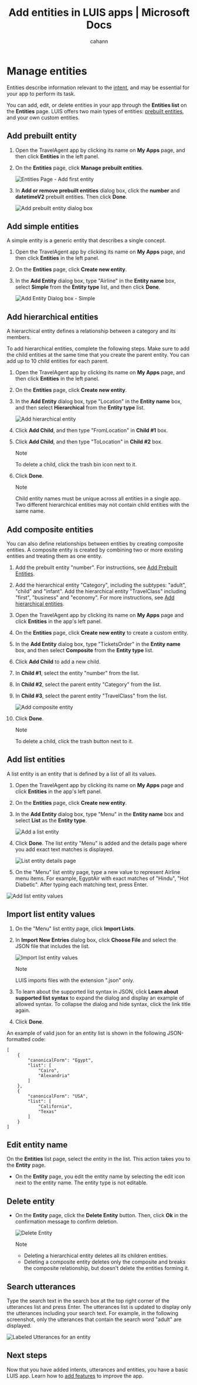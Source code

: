 ﻿---
title: Add entities in LUIS apps | Microsoft Docs
description: Add entities (key data in your application's domain) in Language Understanding (LUIS) apps.
services: cognitive-services
author: cahann
manager: hsalama

ms.service: cognitive-services
ms.technology: luis
ms.topic: article
ms.date: 12/01/2017
ms.author: cahann
---

# Manage entities
Entities describe information relevant to the [intent](luis-concept-intent.md), and may be essential for your app to perform its task. 

You can add, edit, or delete entities in your app through the **Entities list** on the **Entities** page. LUIS offers two main types of entities: [prebuilt entities](luis-reference-prebuilt-entities.md), and your own custom entities.

## Add prebuilt entity

1. Open the TravelAgent app by clicking its name on **My Apps** page, and then click **Entities** in the left panel. 
2. On the **Entities** page, click **Manage prebuilt entities**.

    ![Entities Page - Add first entity](./media/add-entities/manage-prebuilt-entities-button.png)

3. In **Add or remove prebuilt entities** dialog box, click the **number** and **datetimeV2** prebuilt entities. Then click **Done**.

    ![Add prebuilt entity dialog box](./media/add-entities/list-of-prebuilt-entities.png)


## Add simple entities
A simple entity is a generic entity that describes a single concept. 

1. Open the TravelAgent app by clicking its name on **My Apps** page, and then click **Entities** in the left panel. 
2. On the **Entities** page, click **Create new entity**.
3. In the **Add Entity** dialog box, type "Airline" in the **Entity name** box,  select **Simple** from the **Entity type** list, and then click **Done**.

    ![Add Entity Dialog box - Simple](./media/add-entities/create-simple-airline-entity.png)


## Add hierarchical entities
A hierarchical entity defines a relationship between a category and its members.

To add hierarchical entities, complete the following steps. Make sure to add the child entities at the same time that you create the parent entity. You can add up to 10 child entities for each parent.

1. Open the TravelAgent app by clicking its name on **My Apps** page, and then click **Entities** in the left panel. 
2. On the **Entities** page, click **Create new entity**.
3. In the **Add Entity** dialog box, type "Location" in the **Entity name** box, and then select **Hierarchical** from the **Entity type** list.

    ![Add hierarchical entity](./media/add-entities/hier-location-entity-creation.png)

4. Click **Add Child**, and then type "FromLocation" in **Child #1** box. 
5. Click **Add Child**, and then type "ToLocation" in **Child #2** box. 
    >[!NOTE]
    >To delete a child, click the trash bin icon next to it.

6. Click **Done**.

    >[!NOTE]
    >Child entity names must be unique across all entities in a single app. Two different hierarchical entities may not contain child entities with the same name. 

## Add composite entities
You can also define relationships between entities by creating composite entities. A composite entity is created by combining two or more existing entities and treating them as one entity. 

1. Add the prebuilt entity "number". For instructions, see [Add Prebuilt Entities](#add-prebuilt-entity). 
2. Add the hierarchical entity "Category", including the subtypes: "adult", "child" and "infant". Add the hierarchical entity "TravelClass" including "first", "business" and "economy". For more instructions, see [Add hierarchical entities](#add-hierarchical-entities). 

3. Open the TravelAgent app by clicking its name on **My Apps** page and click **Entities** in the app's left panel.
4. On the **Entities** page, click **Create new entity** to create a custom entity.
5. In the **Add Entity** dialog box, type "TicketsOrder" in the **Entity name** box, and then select **Composite** from the **Entity type** list.
6. Click **Add Child** to add a new child.
7. In **Child #1**, select the entity "number" from the list.
8. In **Child #2**, select the parent entity "Category" from the list. 
9. In **Child #3**, select the parent entity "TravelClass" from the list. 

    ![Add composite entity](./media/add-entities/ticketsorder-composite-entity.png)

10. Click **Done**.

    >[!NOTE]
    >To delete a child, click the trash button next to it.


## Add list entities
A list entity is an entity that is defined by a list of all its values. 

1. Open the TravelAgent app by clicking its name on **My Apps** page and click **Entities** in the app's left panel.
2. On the **Entities** page, click **Create new entity**.
3. In the **Add Entity** dialog box, type "Menu" in the **Entity name** box and select **List** as the **Entity type**.
 
    ![Add a list entity](./media/add-entities/menu-list-dialog.png)
  
4. Click **Done**. The list entity "Menu" is added and the details page where you add exact text matches is displayed. 

    ![List entity details page](./media/add-entities/menu-list-dialog-after.png)

5. On the "Menu" list entity page, type a new value to represent Airline menu items. For example, EgyptAir with exact matches of "Hindu", "Hot Diabetic". After typing each matching text, press Enter.

![Add list entity values](./media/add-entities/menu-list-eqyptair-synonyms.png)
 
## Import list entity values

 1. On the "Menu" list entity page, click **Import Lists**.
 2. In **Import New Entries** dialog box, click **Choose File** and select the JSON file that includes the list.

    ![Import list entity values](./media/add-entities/menu-list-import-json-dialog-with-file.png)

    >[!NOTE]
    >LUIS imports files with the extension ".json" only.

 3. To learn about the supported list syntax in JSON, click **Learn about supported list syntax** to expand the dialog and display an example of allowed syntax. To collapse the dialog and hide syntax, click the link title again.

 4. Click **Done**.

An example of valid json for an entity list is shown in the following JSON-formatted code:

```
[
    {
        "canonicalForm": "Egypt",
        "list": [
            "Cairo",
            "Alexandria"
        ]
    },
    {
        "canonicalForm": "USA",
        "list": [
            "California",
            "Texas"
        ]
    }
]  
```

## Edit entity name
On the **Entities** list page, select the entity in the list. This action takes you to the **Entity** page.

* On the **Entity** page, you edit the entity name by selecting the edit icon next to the entity name. The entity type is not editable. 

## Delete entity

* On the **Entity** page, click the **Delete Entity** button. Then, click **Ok** in the confirmation message to confirm deletion.
 
    ![Delete Entity](./media/add-entities/entity-delete.png)

    >[!NOTE]
    >* Deleting a hierarchical entity deletes all its children entities.
    >* Deleting a composite entity deletes only the composite and breaks the composite relationship, but doesn't delete the entities forming it.

## Search utterances
Type the search text in the search box at the top right corner of the utterances list and press Enter. The utterances list is updated to display only the utterances including your search text. For example, in the following screenshot, only the utterances that contain the search word "adult" are displayed.  

![Labeled Utterances for an entity](./media/add-entities/entity-search-utterance.png)

## Next steps
Now that you have added intents, utterances and entities, you have a basic LUIS app. Learn how to [add features](Add-Features.md) to improve the app.
 

